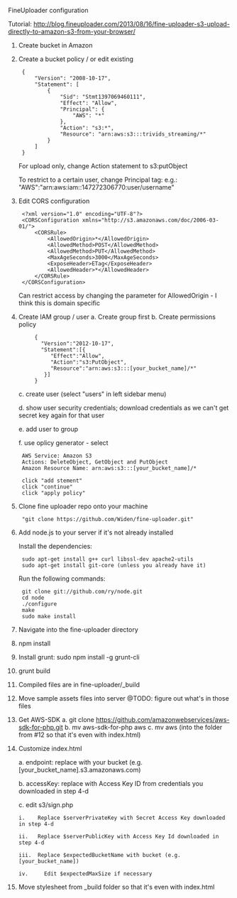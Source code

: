 FineUploader configuration


Tutorial: http://blog.fineuploader.com/2013/08/16/fine-uploader-s3-upload-directly-to-amazon-s3-from-your-browser/


1. Create bucket in Amazon 
2. Create a bucket policy / or edit existing

		{
			"Version": "2008-10-17",
			"Statement": [
				{
					"Sid": "Stmt1397069460111",
					"Effect": "Allow",
					"Principal": {
						"AWS": "*"
					},
					"Action": "s3:*",
					"Resource": "arn:aws:s3:::trivids_streaming/*"
				}
			]
		}

	For upload only, change Action statement to s3:putObject

	To restrict to a certain user, change Principal tag:
		e.g.:	"AWS":"arn:aws:iam::147272306770:user/username"

3. Edit CORS configuration

		<?xml version="1.0" encoding="UTF-8"?>
		<CORSConfiguration xmlns="http://s3.amazonaws.com/doc/2006-03-01/">
		    <CORSRule>
		        <AllowedOrigin>*</AllowedOrigin>
		        <AllowedMethod>POST</AllowedMethod>
		        <AllowedMethod>PUT</AllowedMethod>
		        <MaxAgeSeconds>3000</MaxAgeSeconds>
		        <ExposeHeader>ETag</ExposeHeader>
		        <AllowedHeader>*</AllowedHeader>
		    </CORSRule>
		</CORSConfiguration>

	Can restrict access by changing the parameter for AllowedOrigin - I think this is domain specific

4. Create IAM group / user
	a. Create group first
	b. Create permissions policy

			{
			  "Version":"2012-10-17",
			  "Statement":[{
			     "Effect":"Allow",
			     "Action":"s3:PutObject",
			     "Resource":"arn:aws:s3:::[your_bucket_name]/*"
			   }]
			}

	c. create user (select "users" in left sidebar menu)

	d. show user security credentials; download credentials as we can't get secret key again for that user
	
	e. add user to group
	
	f. use oplicy generator - select

		AWS Service: Amazon S3
		Actions: DeleteObject, GetObject and PutObject
		Amazon Resource Name: arn:aws:s3:::[your_bucket_name]/*

		click "add stement"
		click "continue"
		click "apply policy"

5. Clone fine uploader repo onto your machine

		"git clone https://github.com/Widen/fine-uploader.git"

6. Add node.js to your server if it's not already installed

	Install the dependencies:

		sudo apt-get install g++ curl libssl-dev apache2-utils
		sudo apt-get install git-core (unless you already have it)

	Run the following commands:

		git clone git://github.com/ry/node.git
		cd node
		./configure
		make
		sudo make install

7. Navigate into the fine-uploader directory

8. npm install

9. Install grunt: sudo npm install -g grunt-cli

10. grunt build

11. Compiled files are in fine-uploader/_build

12. Move sample assets files into server 
	@TODO: figure out what's in those files

13. Get AWS-SDK
	a. git clone https://github.com/amazonwebservices/aws-sdk-for-php.git
	b. mv aws-sdk-for-php aws
	c. mv aws (into the folder from #12 so that it's even with index.html)

14. Customize index.html

	a. endpoint: replace with your bucket (e.g. [your_bucket_name].s3.amazonaws.com)

	b. accessKey: replace with Access Key ID from credentials you downloaded in step 4-d

	c. edit s3/sign.php

		i.    Replace $serverPrivateKey with Secret Access Key downloaded in step 4-d

		ii.   Replace $serverPublicKey with Access Key Id downloaded in step 4-d

		iii.  Replace $expectedBucketName with bucket (e.g. [your_bucket_name])

		iv. 	Edit $expectedMaxSize if necessary

15. Move stylesheet from _build folder so that it's even with index.html









